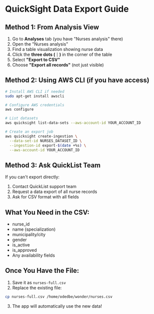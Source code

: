 # QuickSight Data Export Guide

## Method 1: From Analysis View
1. Go to **Analyses** tab (you have "Nurses analysis" there)
2. Open the "Nurses analysis"
3. Find a table visualization showing nurse data
4. Click the **three dots (⋮)** in the corner of the table
5. Select **"Export to CSV"**
6. Choose **"Export all records"** (not just visible)

## Method 2: Using AWS CLI (if you have access)
```bash
# Install AWS CLI if needed
sudo apt-get install awscli

# Configure AWS credentials
aws configure

# List datasets
aws quicksight list-data-sets --aws-account-id YOUR_ACCOUNT_ID

# Create an export job
aws quicksight create-ingestion \
  --data-set-id NURSES_DATASET_ID \
  --ingestion-id export-$(date +%s) \
  --aws-account-id YOUR_ACCOUNT_ID
```

## Method 3: Ask QuickList Team
If you can't export directly:
1. Contact QuickList support team
2. Request a data export of all nurse records
3. Ask for CSV format with all fields

## What You Need in the CSV:
- nurse_id
- name (specialization)
- municipality/city
- gender
- is_active
- is_approved
- Any availability fields

## Once You Have the File:
1. Save it as `nurses-full.csv`
2. Replace the existing file:
```bash
cp nurses-full.csv /home/odedbe/wonder/nurses.csv
```

3. The app will automatically use the new data!